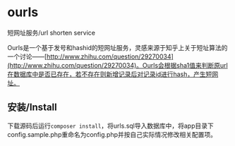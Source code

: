 # ourls

短网址服务/url shorten service

Ourls是一个基于发号和hashid的短网址服务，灵感来源于知乎上关于短址算法的一个讨论——[http://www.zhihu.com/question/29270034](http://www.zhihu.com/question/29270034)。Ourls会根据sha1值来判断原url在数据库中是否已存在，若不存在则新增记录后对记录id进行hash，产生短网址。

## 安装/Install

下载源码后运行`composer install`，将urls.sql导入数据库中，将app目录下config.sample.php重命名为config.php并按自己实际情况修改相关配置项。